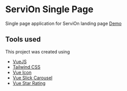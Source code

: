 # ServiOn Single Page

Single page application for ServiOn landing page
[Demo](https://servion-app.vercel.app)

## Tools used

This project was created using
- [VueJS](https://vuejs.org)
- [Tailwind CSS](https://tailwindcss.com)
- [Vue Icon](https://github.com/qinshenxue/vue-icon)
- [Vue Slick Carousel](https://github.com/gs-shop/vue-slick-carousel)
- [Vue Star Rating](https://github.com/craigh411/vue-star-rating)
